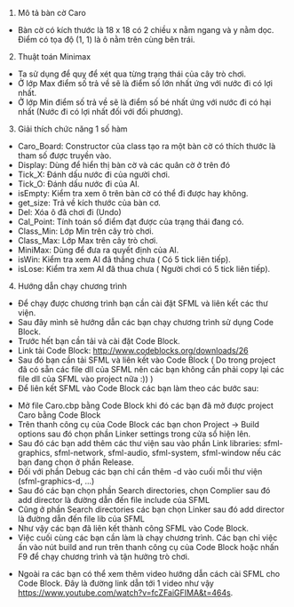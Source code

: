 1. Mô tả bàn cờ Caro
* Bàn cờ có kích thước là 18 x 18 có 2 chiều x nằm ngang và y nằm dọc. Điểm có tọa độ (1, 1) là ô nằm trên cùng bên trái.
2. Thuật toán Minimax
* Ta sử dụng để quỵ để xét qua từng trạng thái của cây trò chơi.
* Ở lớp Max điểm số trả về sẽ là điểm số lớn nhất ứng với nước đi có lợi nhất.
* Ở lớp Min điểm số trả về sẽ là điểm số bé nhất ứng với nước đi có hại nhất (Nước đi có lợi nhất đối với đối phương).
3. Giải thích chức năng 1 số hàm
* Caro_Board: Constructor của class tạo ra một bàn cờ có thích thước là tham số được truyền vào.
* Display: Dùng để hiển thị bàn cờ và các quân cờ ở trên đó
* Tick_X: Đánh dấu nước đi của người chơi.
* Tick_O: Đánh dấu nước đi của AI.
* isEmpty: Kiểm tra xem ô trên bàn cờ có thể đi được hay không.
* get_size: Trả về kích thước của bàn cơ.
* Del: Xóa ô đã chơi đi (Undo)
* Cal_Point: Tính toán số điểm đạt được của trạng thái đang có.
* Class_Min: Lớp Min trên cây trò chơi.
* Class_Max: Lớp Max trên cây trò chơi.
* MiniMax: Dùng để đưa ra quyết định của AI.
* isWin: Kiểm tra xem AI đã thắng chưa ( Có 5 tick liên tiếp).
* isLose: Kiểm tra xem AI đã thua chưa ( Người chơi có 5 tick liên tiếp).
4. Hướng dẫn chạy chương trình
* Để chạy được chương trình bạn cần cài đặt SFML và liên kết các thư viện.
* Sau đây mình sẽ hướng dẫn các bạn chạy chương trình sử dụng Code Block.
* Trước hết bạn cần tải và cài đặt Code Block.
* Link tải Code Block: http://www.codeblocks.org/downloads/26
* Sau đó bạn cần tải SFML và liên kết vào Code Block ( Do trong project đã có sẵn các file dll của SFML nên các bạn không cần phải copy lại các file dll của SFML vào project nữa :)) )
* Để liên kết SFML vào Code Block các bạn làm theo các bước sau:
+ Mở file Caro.cbp bằng Code Block khi đó các bạn đã mở được project Caro bằng Code Block
+ Trên thanh công cụ của Code Block các bạn chon Project -> Build options sau đó chọn phần Linker settings trong cửa sổ hiện lên.
+ Sau đó các bạn add thêm các thư viện sau vào phần Link libraries: sfml-graphics, sfml-network, sfml-audio, sfml-system, sfml-window nếu các bạn đang chọn ở phần Release.
+ Đối với phần Debug các bạn chỉ cần thêm -d vào cuối mỗi thư viện (sfml-graphics-d, ...)
+ Sau đó các bạn chọn phần Search directories, chọn Complier sau đó add director là đường dẫn đến file include của SFML
+ Cũng ở phần Search directories các bạn chọn Linker sau đó add director là đường dẫn đến file lib của SFML
+ Như vậy các bạn đã liên kết thành công SFML vào Code Block.
+ Việc cuối cùng các bạn cần làm là chạy chương trình. Các bạn chỉ việc ấn vào nút build and run trên thanh công cụ của Code Block hoặc nhấn F9 để chạy chương trình và tận hưởng trò chơi.

* Ngoài ra các bạn có thể xem thêm video hướng dẫn cách cài SFML cho Code Block. Đây là đường link dẫn tới 1 video như vậy https://www.youtube.com/watch?v=fcZFaiGFIMA&t=464s.
